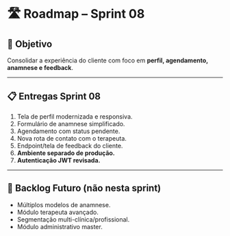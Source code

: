 # 🛣️ Roadmap – Sprint 08

## 🎯 Objetivo
Consolidar a experiência do cliente com foco em **perfil, agendamento, anamnese e feedback**.

---

## 📋 Entregas Sprint 08

1. Tela de perfil modernizada e responsiva.  
2. Formulário de anamnese simplificado.  
3. Agendamento com status pendente.  
4. Nova rota de contato com o terapeuta.  
5. Endpoint/tela de feedback do cliente.  
6. **Ambiente separado de produção.**  
7. **Autenticação JWT revisada.**  

---

## 🔮 Backlog Futuro (não nesta sprint)

- Múltiplos modelos de anamnese.  
- Módulo terapeuta avançado.  
- Segmentação multi-clínica/profissional.  
- Módulo administrativo master.  
